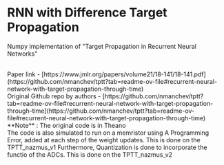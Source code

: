 # RNN with Difference Target Propagation

Numpy implementation of "Target Propagation in Recurrent Neural Networks" 

</br>
Paper link - [https://www.jmlr.org/papers/volume21/18-141/18-141.pdf](https://github.com/nmanchev/tptt?tab=readme-ov-file#recurrent-neural-network-with-target-propagation-through-time) </br>
Original Github repo by authors - [https://github.com/nmanchev/tptt?tab=readme-ov-file#recurrent-neural-network-with-target-propagation-through-time](https://github.com/nmanchev/tptt?tab=readme-ov-file#recurrent-neural-network-with-target-propagation-through-time) </br>
**Note** : The original code is in Theano




<br>
The code is also simulated to run on a memristor using A Programming Error, added at each step of the weight updates. This is done on the TPTT_nazmus_v1
Furthermore, Quantization is done to incorporate the functio of the ADCs. This is done on the TPTT_nazmus_v2 </br>
